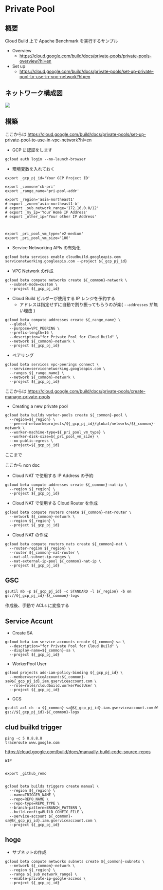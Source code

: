 # Private Pool

## 概要

Cloud Build 上で Apache Benchmark を実行するサンプル

+ Overview
  + https://cloud.google.com/build/docs/private-pools/private-pools-overview?hl=en
+ Set up
  + https://cloud.google.com/build/docs/private-pools/set-up-private-pool-to-use-in-vpc-network?hl=en

## ネットワーク構成図

![](https://cloud.google.com/build/images/private-pool.png)


## 構築

ここからは https://cloud.google.com/build/docs/private-pools/set-up-private-pool-to-use-in-vpc-network?hl=en

+ GCP に認証をします

```
gcloud auth login --no-launch-browser
```

+ 環境変数を入れておく

```
export _gcp_pj_id='Your GCP Project ID'

export _common='cb-pri'
export _range_name='pri-pool-addr'

export _region='asia-northeast1'
# export _zone='asia-northeast1-b'
# export _sub_network_range='172.16.0.0/12'
# export _my_ip='Your Home IP Address'
# export _other_ip='Your other IP Address'



export _pri_pool_vm_type='e2-medium'
export _pri_pool_vm_size='100'
```

+ Service Networking APIs の有効化

```
gcloud beta services enable cloudbuild.googleapis.com servicenetworking.googleapis.com --project ${_gcp_pj_id}
```

+ VPC Network の作成

```
gcloud beta compute networks create ${_common}-network \
  --subnet-mode=custom \
  --project ${_gcp_pj_id}
```

+ Cloud Build ビルダーが使用する IP レンジを予約する
  + アドレスは指定せずに自動で割り振ってもらうのが楽( `--addresses` が無い理由 )

```
gcloud beta compute addresses create ${_range_name} \
  --global \
  --purpose=VPC_PEERING \
  --prefix-length=16 \
  --description="for Private Pool for Cloud Build" \
  --network ${_common}-network \
  --project ${_gcp_pj_id}
```

+ ペアリング

```
gcloud beta services vpc-peerings connect \
  --service=servicenetworking.googleapis.com \
  --ranges ${_range_name} \
  --network ${_common}-network \
  --project ${_gcp_pj_id}
```

ここからは https://cloud.google.com/build/docs/private-pools/create-manage-private-pools

+ Creating a new private pool

```
gcloud beta builds worker-pools create ${_common}-pool \
  --region=${_region} \
  --peered-network=projects/${_gcp_pj_id}/global/networks/${_common}-network \
  --worker-machine-type=${_pri_pool_vm_type} \
  --worker-disk-size=${_pri_pool_vm_size} \
  --no-public-egress \
  --project=${_gcp_pj_id}
```

ここまで

ここから non doc

+ Cloud NAT で使用する IP Address の予約

```
gcloud beta compute addresses create ${_common}-nat-ip \
  --region ${_region} \
  --project ${_gcp_pj_id}
```

+ Cloud NAT で使用する Cloud Router を作成

```
gcloud beta compute routers create ${_common}-nat-router \
  --network ${_common}-network \
  --region ${_region} \
  --project ${_gcp_pj_id}
```
+ Cloud NAT の作成

```
gcloud beta compute routers nats create ${_common}-nat \
  --router-region ${_region} \
  --router ${_common}-nat-router \
  --nat-all-subnet-ip-ranges \
  --nat-external-ip-pool ${_common}-nat-ip \
  --project ${_gcp_pj_id}
```

## GSC

```
gsutil mb -p ${_gcp_pj_id} -c STANDARD -l ${_region} -b on gs://${_gcp_pj_id}-${_common}-logs
```

作成後、手動で ACLs に変換する


## Service Accunt

+ Create SA

```
gcloud beta iam service-accounts create ${_common}-sa \
  --description="for Private Pool for Cloud Build" \
  --display-name=${_common}-sa \
  --project ${_gcp_pj_id}
```



+ WorkerPool User


```
gcloud projects add-iam-policy-binding ${_gcp_pj_id} \
  --member=serviceAccount:${_common}-sa@${_gcp_pj_id}.iam.gserviceaccount.com \
  --role=roles/cloudbuild.workerPoolUser \
  --project ${_gcp_pj_id}
```

+ GCS


```
gsutil acl ch -u ${_common}-sa@${_gcp_pj_id}.iam.gserviceaccount.com:W gs://${_gcp_pj_id}-${_common}-logs
```

## clud builkd trigger

```
ping -c 5 8.8.8.8
traceroute www.google.com
```

https://cloud.google.com/build/docs/manually-build-code-source-repos

```
WIP


export _github_remo


gcloud beta builds triggers create manual \
  --region ${_region} \
  --name=TRIGGER_NAME \
  --repo=REPO_NAME \
  --repo-type=REPO_TYPE \
  --branch-pattern=BRANCH_PATTERN \
  --build-config=BUILD_CONFIG_FILE \
  --service-account ${_common}-sa@${_gcp_pj_id}.iam.gserviceaccount.com \
  --project ${_gcp_pj_id}
```


## hoge

+ サブネットの作成

```
gcloud beta compute networks subnets create ${_common}-subnets \
  --network ${_common}-network \
  --region ${_region} \
  --range ${_sub_network_range} \
  --enable-private-ip-google-access \
  --project ${_gcp_pj_id}
````
